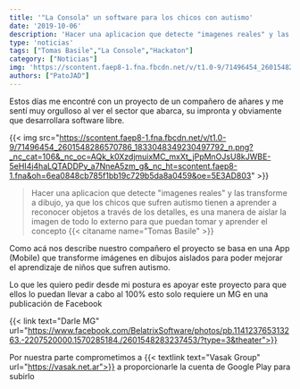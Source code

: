 ```yaml
---
title: '"La Consola" un software para los chicos con autismo'
date: '2019-10-06'
description: 'Hacer una aplicacion que detecte "imagenes reales" y las transforme a dibujo'
type: 'noticias'
tags: ["Tomas Basile","La Console","Hackaton"]
category: ["Noticias"]
img: 'https://scontent.faep8-1.fna.fbcdn.net/v/t1.0-9/71496454_2601548286570786_1833048349230497792_n.png?_nc_cat=106&_nc_oc=AQk_k0XzdjmuixMC_mxXt_jPpMnOJsU8kJWBE-5eHI4j4haLQTADDPy_a7NneA5zm_g&_nc_ht=scontent.faep8-1.fna&oh=6ea0848cb785f1bb19c729b5da8a0459&oe=5E3AD803'
authors: ["PatoJAD"]
---
```


Estos días me encontré con un proyecto de un compañero de añares y me sentí muy orgulloso al ver el sector que abarca, su impronta y obviamente que desarrollara software libre.


{{< img src="https://scontent.faep8-1.fna.fbcdn.net/v/t1.0-9/71496454_2601548286570786_1833048349230497792_n.png?_nc_cat=106&_nc_oc=AQk_k0XzdjmuixMC_mxXt_jPpMnOJsU8kJWBE-5eHI4j4haLQTADDPy_a7NneA5zm_g&_nc_ht=scontent.faep8-1.fna&oh=6ea0848cb785f1bb19c729b5da8a0459&oe=5E3AD803" >}}


> Hacer una aplicacion que detecte "imagenes reales" y las transforme a dibujo, ya que los chicos que sufren autismo tienen a aprender a reconocer objetos a través de los detalles, es una manera de aislar la imagen de todo lo externo para que puedan tomar y aprender el concepto
> {{< citaname name="Tomas Basile" >}}


 


Como acá nos describe nuestro compañero el proyecto se basa en una App (Mobile) que transforme imágenes en dibujos aislados para poder mejorar el aprendizaje de niños que sufren autismo.



Lo que les quiero pedir desde mi postura es apoyar este proyecto para que ellos lo puedan llevar a cabo al 100% esto solo requiere un MG en una publicación de Facebook

{{< link text="Darle MG" url="https://www.facebook.com/BelatrixSoftware/photos/pb.114123765313263.-2207520000.1570285184./2601548283237453/?type=3&theater">}}


Por nuestra parte comprometimos a {{< textlink text="Vasak Group" url="https://vasak.net.ar">}} a proporcionarle la cuenta de Google Play para subirlo
